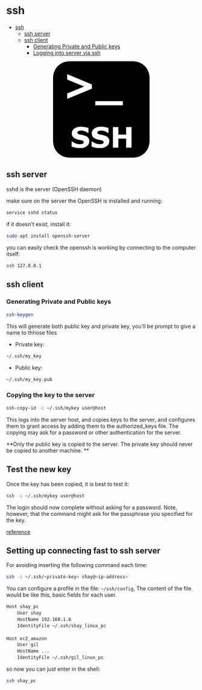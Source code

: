 # ssh

<!--ts-->
   * [ssh](#ssh)
      * [ssh server](#ssh-server)
      * [ssh client](#ssh-client)
         * [Generating Private and Public keys](#generating-private-and-public-keys)
         * [Logging into server via ssh](#logging-into-server-via-ssh)

<!-- Added by: gil_diy, at: 2019-01-03T10:02+02:00 -->

<!--te-->

<p align="center"> <!-- style="width:400px;" -->
  <img src="images/ssh.png" title="tool tip here">
</p>


## ssh server
sshd is the server (OpenSSH daemon)

make sure on the server the OpenSSH is installed and running:

```bash
service sshd status
```

if it doesn't exist, install it:
```bash
sudo apt install openssh-server
```

you can easily check the openssh is working by connecting to the computer itself:
```bash
ssh 127.0.0.1
```

## ssh client

### Generating Private and Public keys

```bash
ssh-keygen
```
This will generate both public key and private key,
you\'ll be prompt to give a name to thhose files

* Private key:
```bash
~/.ssh/my_key
```
* Public key:
```bash
~/.ssh/my_key.pub
```

### Copying the key to the server

```bash
ssh-copy-id -i ~/.ssh/mykey user@host
```
This logs into the server host, and copies keys to the server, and configures them to grant access by adding them to the authorized_keys file. The copying may ask for a password or other authentication for the server.

**Only the public key is copied to the server. The private key should never be copied to another machine. **


## Test the new key

Once the key has been copied, it is best to test it:

```bash
ssh -i ~/.ssh/mykey user@host
```

The login should now complete without asking for a password. Note, however, that the command might ask for the passphrase you specified for the key.


[reference](https://www.ssh.com/ssh/copy-id)

## Setting up connecting fast to ssh server

For avoiding inserting the following command each time:

```bash
ssh -i ~/.ssh/<private-key> shay@<ip-address>
```

You can configure a profile in the file: `~/ssh/config`,
The content of the file would be like this, basic fields for each user.

```bash
Host shay_pc
    User shay
    HostName 192.168.1.6
    IdentityFile ~/.ssh/shay_linux_pc

Host ec2_amazon
    User gil
    HostName ...
    IdentityFile ~/.ssh/gil_linux_pc
```

so now you can just enter in the shell:
```bash
ssh shay_pc
```

